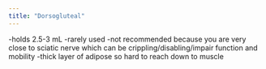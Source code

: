 ```yaml
---
title: "Dorsogluteal"
---
```

-holds 2.5-3 mL
-rarely used
-not recommended because you are very close to sciatic nerve which can be crippling/disabling/impair function and mobility
-thick layer of adipose so hard to reach down to muscle

